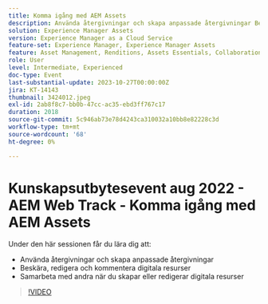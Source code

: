 ```yaml
---
title: Komma igång med AEM Assets
description: Använda återgivningar och skapa anpassade återgivningar Beskära, redigera och kommentera digitala resurser, samarbeta med andra när du skapar eller redigerar digitala resurser
solution: Experience Manager Assets
version: Experience Manager as a Cloud Service
feature-set: Experience Manager, Experience Manager Assets
feature: Asset Management, Renditions, Assets Essentials, Collaboration
role: User
level: Intermediate, Experienced
doc-type: Event
last-substantial-update: 2023-10-27T00:00:00Z
jira: KT-14143
thumbnail: 3424012.jpeg
exl-id: 2ab8f8c7-bb0b-47cc-ac35-ebd3ff767c17
duration: 2018
source-git-commit: 5c946ab73e78d4243ca310032a10bb8e82228c3d
workflow-type: tm+mt
source-wordcount: '68'
ht-degree: 0%

---
```


# Kunskapsutbytesevent aug 2022 - AEM Web Track - Komma igång med AEM Assets

Under den här sessionen får du lära dig att:

* Använda återgivningar och skapa anpassade återgivningar
* Beskära, redigera och kommentera digitala resurser
* Samarbeta med andra när du skapar eller redigerar digitala resurser

>[!VIDEO](https://video.tv.adobe.com/v/3424012/?learn=on)

